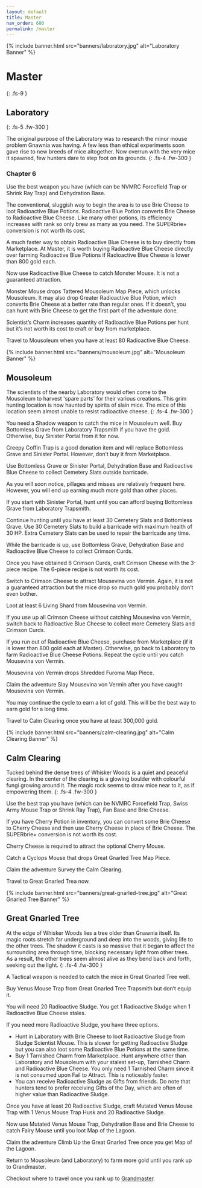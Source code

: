 ```yaml
---
layout: default
title: Master
nav_order: 600
permalink: /master
---
```

{% include banner.html src="banners/laboratory.jpg" alt="Laboratory Banner" %}

# Master
{: .fs-9 }

## Laboratory
{: .fs-5 .fw-300 }

The original purpose of the Laboratory was to research the minor mouse problem Gnawnia was having. A few less than ethical experiments soon gave rise to new breeds of mice altogether. Now overrun with the very mice it spawned, few hunters dare to step foot on its grounds.
{: .fs-4 .fw-300 }

### Chapter 6

Use the best weapon you have (which can be NVMRC Forcefield Trap or Shrink Ray Trap) and Dehydration Base.

The conventional, sluggish way to begin the area is to use Brie Cheese to loot Radioactive Blue Potions. Radioactive Blue Potion converts Brie Cheese to Radioactive Blue Cheese. Like many other potions, its efficiency increases with rank so only brew as many as you need. The SUPERbrie+ conversion is not worth its cost.

A much faster way to obtain Radioactive Blue Cheese is to buy directly from Marketplace. At Master, it is worth buying Radioactive Blue Cheese directly over farming Radioactive Blue Potions if Radioactive Blue Cheese is lower than 800 gold each.

Now use Radioactive Blue Cheese to catch Monster Mouse. It is not a guaranteed attraction.

Monster Mouse drops Tattered Mousoleum Map Piece, which unlocks Mousoleum. It may also drop Greater Radioactive Blue Potion, which converts Brie Cheese at a better rate than regular ones. If it doesn’t, you can hunt with Brie Cheese to get the first part of the adventure done.

Scientist’s Charm increases quantity of Radioactive Blue Potions per hunt but it’s not worth its cost to craft or buy from marketplace.

Travel to Mousoleum when you have at least 80 Radioactive Blue Cheese.

{% include banner.html src="banners/mousoleum.jpg" alt="Mousoleum Banner" %}


## Mousoleum

The scientists of the nearby Laboratory would often come to the Mousoleum to harvest 'spare parts' for their various creations. This grim hunting location is now haunted by spirits of slain mice. The mice of this location seem almost unable to resist radioactive cheese.
{: .fs-4 .fw-300 }

You need a Shadow weapon to catch the mice in Mousoleum well. Buy Bottomless Grave from Laboratory Trapsmith if you have the gold. Otherwise, buy Sinister Portal from it for now.

Creepy Coffin Trap is a good donation item and will replace Bottomless Grave and Sinister Portal. However, don’t buy it from Marketplace.

Use Bottomless Grave or Sinister Portal, Dehydration Base and Radioactive Blue Cheese to collect Cemetery Slats outside barricade.

As you will soon notice, pillages and misses are relatively frequent here. However, you will end up earning much more gold than other places.

If you start with Sinister Portal, hunt until you can afford buying Bottomless Grave from Laboratory Trapsmith.

Continue hunting until you have at least 30 Cemetery Slats and Bottomless Grave.
Use 30 Cemetery Slats to build a barricade with maximum health of 30 HP. Extra Cemetery Slats can be used to repair the barricade any time.

While the barricade is up, use Bottomless Grave, Dehydration Base and Radioactive Blue Cheese to collect Crimson Curds.

Once you have obtained 6 Crimson Curds, craft Crimson Cheese with the 3-piece recipe. The 6-piece recipe is not worth its cost.

Switch to Crimson Cheese to attract Mousevina von Vermin. Again, it is not a guaranteed attraction but the mice drop so much gold you probably don’t even bother.

Loot at least 6 Living Shard from Mousevina von Vermin.

If you use up all Crimson Cheese without catching Mousevina von Vermin, switch back to Radioactive Blue Cheese to collect more Cemetery Slats and Crimson Curds.

If you run out of Radioactive Blue Cheese, purchase from Marketplace (if it is lower than 800 gold each at Master). Otherwise, go back to Laboratory to farm Radioactive Blue Cheese Potions.
Repeat the cycle until you catch Mousevina von Vermin.

Mousevina von Vermin drops Shredded Furoma Map Piece.

Claim the adventure Slay Mousevina von Vermin after you have caught Mousevina von Vermin.

You may continue the cycle to earn a lot of gold. This will be the best way to earn gold for a long time.

Travel to Calm Clearing once you have at least 300,000 gold.

{% include banner.html src="banners/calm-clearing.jpg" alt="Calm Clearing Banner" %}

## Calm Clearing

Tucked behind the dense trees of Whisker Woods is a quiet and peaceful clearing. In the center of the clearing is a glowing boulder with colourful fungi growing around it. The magic rock seems to draw mice near to it, as if empowering them.
{: .fs-4 .fw-300 }

Use the best trap you have (which can be NVMRC Forcefield Trap, Swiss Army Mouse Trap or Shrink Ray Trap), Fan Base and Brie Cheese.

If you have Cherry Potion in inventory, you can convert some Brie Cheese to Cherry Cheese and then use Cherry Cheese in place of Brie Cheese. The SUPERbrie+ conversion is not worth its cost.

Cherry Cheese is required to attract the optional Cherry Mouse.

Catch a Cyclops Mouse that drops Great Gnarled Tree Map Piece.

Claim the adventure Survey the Calm Clearing.

Travel to Great Gnarled Trea now.

{% include banner.html src="banners/great-gnarled-tree.jpg" alt="Great Gnarled Tree Banner" %}

## Great Gnarled Tree

At the edge of Whisker Woods lies a tree older than Gnawnia itself. Its magic roots stretch far underground and deep into the woods, giving life to the other trees. The shadow it casts is so massive that it began to affect the surrounding area through time, blocking necessary light from other trees. As a result, the other trees seem almost alive as they bend back and forth, seeking out the light.
{: .fs-4 .fw-300 }

A Tactical weapon is needed to catch the mice in Great Gnarled Tree well.

Buy Venus Mouse Trap from Great Gnarled Tree Trapsmith but don’t equip it.

You will need 20 Radioactive Sludge. You get 1 Radioactive Sludge when 1 Radioactive Blue Cheese stales.

If you need more Radioactive Sludge, you have three options.
<ul>
<li>Hunt in Laboratory with Brie Cheese to loot Radioactive Sludge from Sludge Scientist Mouse. This is slower for getting Radioactive Sludge but you can also loot some Radioactive Blue Potions at the same time.</li>
<li>Buy 1 Tarnished Charm from Marketplace. Hunt anywhere other than Laboratory and Mousoleum with your stalest set-up, Tarnished Charm and Radioactive Blue Cheese. You only need 1 Tarnished Charm since it is not consumed upon Fail to Attract. This is noticeably faster.</li>
<li>You can receive Radioactive Sludge as Gifts from friends. Do note that hunters tend to prefer receiving Gifts of the Day, which are often of higher value than Radioactive Sludge.</li>
</ul>
Once you have at least 20 Radioactive Sludge, craft Mutated Venus Mouse Trap with 1 Venus Mouse Trap Husk and 20 Radioactive Sludge.

Now use Mutated Venus Mouse Trap, Dehydration Base and Brie Cheese to catch Fairy Mouse until you loot Map of the Lagoon.

Claim the adventure Climb Up the Great Gnarled Tree once you get Map of the Lagoon.

Return to Mousoleum (and Laboratory) to farm more gold until you rank up to Grandmaster.

Checkout where to travel once you rank up to [Grandmaster](/novice-to-grandmaster/grandmaster).
